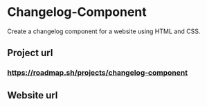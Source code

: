 # Changelog-Component
Create a changelog component for a website using HTML and CSS.
## Project url
### https://roadmap.sh/projects/changelog-component
## Website url
### 
